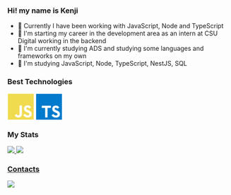 ### Hi! my name is Kenji
- 🔭 Currently I have been working with JavaScript, Node and TypeScript
- 🏢 I'm starting my career in the development area as an intern at CSU Digital working in the backend
- 🎒 I'm currently studying ADS and studying some languages and frameworks on my own
- 🌱 I'm studying JavaScript, Node, TypeScript, NestJS, SQL

### Best Technologies
<div>
  <img align="center" alt="Kenji-Js" height="60" src="https://raw.githubusercontent.com/devicons/devicon/master/icons/javascript/javascript-plain.svg">
  <img align="center" alt="Kenji-Ts" height="60" src="https://raw.githubusercontent.com/devicons/devicon/master/icons/typescript/typescript-plain.svg">
</div>

### My Stats
<div>
  <a href="https://github.com/kenjisakai-dev">
  <img height="180em" src="https://github-readme-stats.vercel.app/api/top-langs/?username=kenjisakai-dev&layout=compact&theme=dark"/>
  <img height="180em" src="https://github-readme-stats.vercel.app/api?username=kenjisakai-dev&show_icons=true&theme=dark&include_all_commits=true&count_private=true"/>
</div>

### Contacts
<div>
  <a href="https://linkedin.com/in/kenji-sakai-4bb86b251">
    <img src="https://img.shields.io/badge/LinkedIn-0077B5?style=for-the-badge&logo=linkedin&logoColor=white"/>
  </a>
</div>
